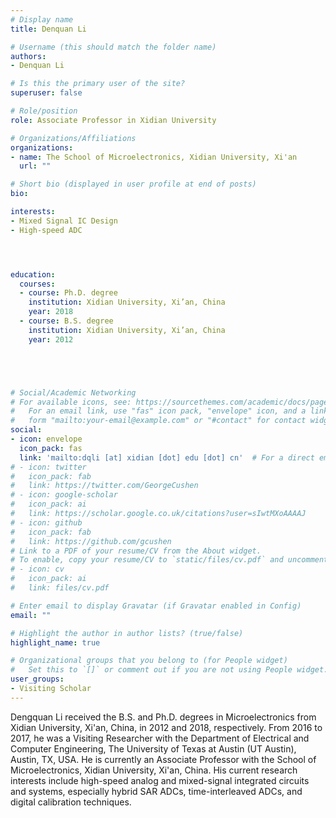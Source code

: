```yaml
---
# Display name
title: Denquan Li

# Username (this should match the folder name)
authors:
- Denquan Li

# Is this the primary user of the site?
superuser: false

# Role/position
role: Associate Professor in Xidian University

# Organizations/Affiliations
organizations:
- name: The School of Microelectronics, Xidian University, Xi'an
  url: ""

# Short bio (displayed in user profile at end of posts)
bio: 

interests:
- Mixed Signal IC Design
- High-speed ADC




education:
  courses:
  - course: Ph.D. degree
    institution: Xidian University, Xi’an, China
    year: 2018
  - course: B.S. degree 
    institution: Xidian University, Xi’an, China
    year: 2012





# Social/Academic Networking
# For available icons, see: https://sourcethemes.com/academic/docs/page-builder/#icons
#   For an email link, use "fas" icon pack, "envelope" icon, and a link in the
#   form "mailto:your-email@example.com" or "#contact" for contact widget.
social:
- icon: envelope
  icon_pack: fas
  link: 'mailto:dqli [at] xidian [dot] edu [dot] cn'  # For a direct email link, use "mailto:test@example.org".
# - icon: twitter
#   icon_pack: fab
#   link: https://twitter.com/GeorgeCushen
# - icon: google-scholar
#   icon_pack: ai
#   link: https://scholar.google.co.uk/citations?user=sIwtMXoAAAAJ
# - icon: github
#   icon_pack: fab
#   link: https://github.com/gcushen
# Link to a PDF of your resume/CV from the About widget.
# To enable, copy your resume/CV to `static/files/cv.pdf` and uncomment the lines below.
# - icon: cv
#   icon_pack: ai
#   link: files/cv.pdf

# Enter email to display Gravatar (if Gravatar enabled in Config)
email: ""

# Highlight the author in author lists? (true/false)
highlight_name: true

# Organizational groups that you belong to (for People widget)
#   Set this to `[]` or comment out if you are not using People widget.
user_groups:
- Visiting Scholar
---
```



Dengquan Li received the B.S. and Ph.D. degrees in Microelectronics from Xidian University, Xi'an, China, in 2012 and 2018, respectively. From 2016 to 2017, he was a Visiting Researcher with the Department of Electrical and Computer Engineering, The University of Texas at Austin (UT Austin), Austin, TX, USA. He is currently an Associate Professor with the School of Microelectronics, Xidian University, Xi'an, China. His current research interests include high-speed analog and mixed-signal integrated circuits and systems, especially hybrid SAR ADCs, time-interleaved ADCs, and digital calibration techniques. 